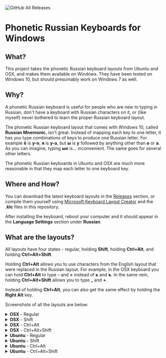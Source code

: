 ![GitHub All Releases](https://img.shields.io/github/downloads/epoblaguev/russian-phonetic-keyboard/total)

# Phonetic Russian Keyboards for Windows

## What?
This project takes the phonetic Russian keyboard layouts from Ubuntu and OSX, and makes them available on Windows. They have been tested on Windows 10, but should presumably work on Windows 7 as well.

## Why?
A phonetic Russian keyboard is useful for people who are new to typing in Russian, don't have a keyboard with Russian characters on it, or (like myself) never bothered to learn the proper Russian keyboard layout.

The phonetic Russian keyboard layout that comes with Windows 10, called **Russian Mnemonic**, isn't great. Instead of mapping each key to one letter, it has you type combinations of keys to produce one Russian letter. For example **ё** is **y-o**, **я** is **y-a**, but **ы** is **y** followed by anything other than **o** or **a**. As you can imagine, typing **ыo** is... inconvenient. The same goes for several other letters.

The phonetic Russian keyboards in Ubuntu and OSX are much more reasonable in that they map each letter to one keyboard key.

## Where and How?
You can download the latest keyboard layouts in the [Releases](https://github.com/epoblaguev/russian-phonetic-keyboard/releases) section, or compile them yourself using [Microsoft Keyboard Layout Creator](https://www.microsoft.com/en-us/download/details.aspx?id=22339) and the **.klc** files in this repository.

After installing the keyboard, reboot your computer and it should appear in the **Language Settings** section under **Russian**.

## What are the layouts?
All layouts have four states - regular, holding **Shift**, holding **Ctrl+Alt**, and holding **Ctrl+Alt+Shift**. 

Holding **Ctrl+Alt** allows you to use characters from the English layout that were replaced in the Russian layout. For example, in the OSX keyboard you can hold **Ctrl+Alt** to type **-** and **=** instead of **ь** and **ъ**. In the same vein, holding **Ctrl+Alt+Shift** allows you to type **\_** and **+**.

Instead of holding **Ctrl+Alt**, you can also get the same effect by holding the **Right Alt** key.

Screenshots of all the layouts are below:

<details>
  <summary><b>OSX</b> - Regular</summary>
  <img src="https://github.com/epoblaguev/russian-phonetic-keyboard/blob/master/screenshots/osx.jpg" width="700em"/>
</details>
<details>
  <summary><b>OSX</b> - Shift</summary>
  <img src="https://github.com/epoblaguev/russian-phonetic-keyboard/blob/master/screenshots/osx_shift.jpg" width="700em"/>
</details>
<details>
  <summary><b>OSX</b> - Ctrl+Alt</summary>
  <img src="https://github.com/epoblaguev/russian-phonetic-keyboard/blob/master/screenshots/osx_alt.jpg" width="700em"/>
</details>
<details>
  <summary><b>OSX</b> - Ctrl+Alt+Shift</summary>
  <img src="https://github.com/epoblaguev/russian-phonetic-keyboard/blob/master/screenshots/osx_alt_shift.jpg" width="700em"/>
</details>

<details>
  <summary><b>Ubuntu</b> - Regular</summary>
  <img src="https://github.com/epoblaguev/russian-phonetic-keyboard/blob/master/screenshots/ubuntu.jpg" width="700em"/>
</details>
<details>
  <summary><b>Ubuntu</b> - Shift</summary>
  <img src="https://github.com/epoblaguev/russian-phonetic-keyboard/blob/master/screenshots/ubuntu_shift.jpg" width="700em"/>
</details>
<details>
  <summary><b>Ubuntu</b> - Ctrl+Alt</summary>
  <img src="https://github.com/epoblaguev/russian-phonetic-keyboard/blob/master/screenshots/ubuntu_alt.jpg" width="700em"/>
</details>
<details>
  <summary><b>Ubuntu</b> - Ctrl+Alt+Shift</summary>
  <img src="https://github.com/epoblaguev/russian-phonetic-keyboard/blob/master/screenshots/ubuntu_alt_shift.jpg" width="700em"/>
</details>
